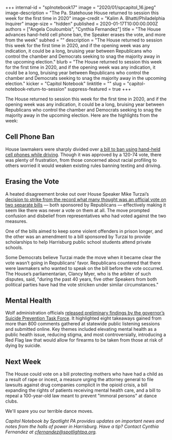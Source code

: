 +++
internal-id = "splnotebook17"
image = "2020/01/spcapitol_16.jpeg"
image-description = "The Pa. Statehouse House returned to session this week for the first time in 2020"
image-credit = "Kalim A. Bhatti/Philadelphia Inquirer"
image-size = "hidden"
published = 2020-01-17T10:00:00.000Z
authors = ["Angela Couloumbis", "Cynthia Fernandez"]
title = "The House advances hand-held cell phone ban, the Speaker erases the vote, and more from the week"
subhed = ""
description = "The House returned to session this week for the first time in 2020, and if the opening week was any indication, it could be a long, bruising year between Republicans who control the chamber and Democrats seeking to snag the majority away in the upcoming election."
blurb = "The House returned to session this week for the first time in 2020, and if the opening week was any indication, it could be a long, bruising year between Republicans who control the chamber and Democrats seeking to snag the majority away in the upcoming election."
kicker = "Capitol Notebook"
linktitle = ""
slug = "capitol-notebook-return-to-session"
suppress-featured = true
+++

The House returned to session this week for the first time in 2020, and if the opening week was any indication, it could be a long, bruising year between Republicans who control the chamber and Democrats seeking to snag the majority away in the upcoming election. Here are the highlights from the week:

## Cell Phone Ban

House lawmakers were sharply divided over <a href="https://web.archive.org/20200116085223/https://www.pennlive.com/news/2020/01/pa-house-votes-to-stop-drivers-use-of-handheld-phones.html">a bill to ban using hand-held cell phones while driving</a>. Though it was approved by a 120-74 vote, there was plenty of frustration, from those concerned about racial profiling to others worried it would weaken existing rules banning texting and driving.

## Erasing the Vote

A heated disagreement broke out over House Speaker Mike Turzai’s <a href="https://web.archive.org/20200116145934/https://whyy.org/articles/pa-democrats-say-house-speaker-struck-failed-gop-votes-from-the-record/"  >decision to strike from the record what many thought was an official vote on two separate bills</a> — both sponsored by Republicans — effectively making it seem like there was never a vote on them at all. The move prompted confusion and disbelief from representatives who had voted against the two measures.

One of the bills aimed to keep some violent offenders in prison longer, and the other was an amendment to a bill sponsored by Turzai to provide scholarships to help Harrisburg public school students attend private schools.

Some Democrats believe Turzai made the move when it became clear the vote wasn’t going in Republicans’ favor. Republicans countered that there were lawmakers who wanted to speak on the bill before the vote occurred. The House’s parliamentarian, Clancy Myer, who is the arbiter of such disputes, said, "during the past 40 years, five other Speakers from both political parties have had the vote stricken under similar circumstances."

## Mental Health

Wolf administration officials <a href="https://web.archive.org/20200108160649/https://www.post-gazette.com/news/health/2020/01/02/Governor-wolf-pennsylvania-mental-health-services/stories/202001020126"  >released preliminary findings by the governor’s Suicide Prevention Task Force</a>. It highlighted eight takeaways gained from more than 800 comments gathered at statewide public listening sessions and submitted online. Key themes included elevating mental health as a public health issue, reducing stigma, and most controversially, introducing a Red Flag law that would allow for firearms to be taken from those at risk of dying by suicide.

## Next Week

The House could vote on a bill protecting mothers who have had a child as a result of rape or incest, a measure urging the attorney general to file lawsuits against drug companies complicit in the opioid crisis, a bill expanding the rights of patients receiving mental health care, and a bill to repeal a 100-year-old law meant to prevent "immoral persons" at dance clubs.

We'll spare you our terrible dance moves.

_Capitol Notebook by Spotlight PA provides updates on important news and notes from the halls of power in Harrisburg. Have a tip? Contact Cynthia Fernandez at cfernandez@spotlightpa.org._
